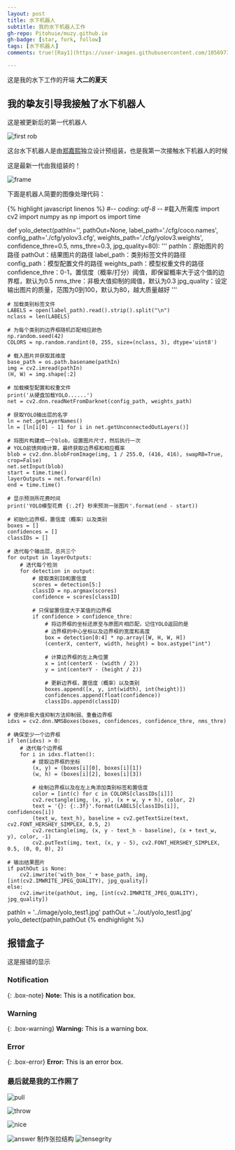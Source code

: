 ```yaml
---
layout: post
title: 水下机器人
subtitle: 我的水下机器人工作
gh-repo: Pitohuie/muzy.github.io
gh-badge: [star, fork, follow]
tags: [水下机器人]
comments: true![Ray1](https://user-images.githubusercontent.com/105697385/173609268-e65d9168-5c21-458a-b039-cb277abc9f96.jpg)

---
```

这是我的水下工作的开端
**大二的夏天**

## 我的挚友引导我接触了水下机器人




这是被更新后的第一代机器人


![first rob](https://user-images.githubusercontent.com/105697385/173712687-35cf93ab-7f58-48ee-926f-4ff20c9a223c.jpg)

这台水下机器人是由[郑嘉熙](https:https://jiaxizheng.com/)独立设计预组装，也是我第一次接触水下机器人的时候

这是最新一代由我组装的！


![frame](https://user-images.githubusercontent.com/105697385/173713146-d7747094-9856-4be3-9204-1fa663c490c8.jpg)


下面是机器人简要的图像处理代码：



{% highlight javascript linenos %}
   #-*- coding: utf-8 -*-
   #载入所需库
import cv2
import numpy as np
import os
import time
 
 
def yolo_detect(pathIn='',
                pathOut=None,
                label_path='./cfg/coco.names',
                config_path='./cfg/yolov3.cfg',
                weights_path='./cfg/yolov3.weights',
                confidence_thre=0.5,
                nms_thre=0.3,
                jpg_quality=80):
    '''
    pathIn：原始图片的路径
    pathOut：结果图片的路径
    label_path：类别标签文件的路径
    config_path：模型配置文件的路径
    weights_path：模型权重文件的路径
    confidence_thre：0-1，置信度（概率/打分）阈值，即保留概率大于这个值的边界框，默认为0.5
    nms_thre：非极大值抑制的阈值，默认为0.3
    jpg_quality：设定输出图片的质量，范围为0到100，默认为80，越大质量越好
    '''
 
    # 加载类别标签文件
    LABELS = open(label_path).read().strip().split("\n")
    nclass = len(LABELS)
 
    # 为每个类别的边界框随机匹配相应颜色
    np.random.seed(42)
    COLORS = np.random.randint(0, 255, size=(nclass, 3), dtype='uint8')
 
    # 载入图片并获取其维度
    base_path = os.path.basename(pathIn)
    img = cv2.imread(pathIn)
    (H, W) = img.shape[:2]
 
    # 加载模型配置和权重文件
    print('从硬盘加载YOLO......')
    net = cv2.dnn.readNetFromDarknet(config_path, weights_path)
 
    # 获取YOLO输出层的名字
    ln = net.getLayerNames()
    ln = [ln[i[0] - 1] for i in net.getUnconnectedOutLayers()]
 
    # 将图片构建成一个blob，设置图片尺寸，然后执行一次
    # YOLO前馈网络计算，最终获取边界框和相应概率
    blob = cv2.dnn.blobFromImage(img, 1 / 255.0, (416, 416), swapRB=True, crop=False)
    net.setInput(blob)
    start = time.time()
    layerOutputs = net.forward(ln)
    end = time.time()
 
    # 显示预测所花费时间
    print('YOLO模型花费 {:.2f} 秒来预测一张图片'.format(end - start))
 
    # 初始化边界框，置信度（概率）以及类别
    boxes = []
    confidences = []
    classIDs = []
 
    # 迭代每个输出层，总共三个
    for output in layerOutputs:
        # 迭代每个检测
        for detection in output:
            # 提取类别ID和置信度
            scores = detection[5:]
            classID = np.argmax(scores)
            confidence = scores[classID]
 
            # 只保留置信度大于某值的边界框
            if confidence > confidence_thre:
                # 将边界框的坐标还原至与原图片相匹配，记住YOLO返回的是
                # 边界框的中心坐标以及边界框的宽度和高度
                box = detection[0:4] * np.array([W, H, W, H])
                (centerX, centerY, width, height) = box.astype("int")
 
                # 计算边界框的左上角位置
                x = int(centerX - (width / 2))
                y = int(centerY - (height / 2))
 
                # 更新边界框，置信度（概率）以及类别
                boxes.append([x, y, int(width), int(height)])
                confidences.append(float(confidence))
                classIDs.append(classID)
 
    # 使用非极大值抑制方法抑制弱、重叠边界框
    idxs = cv2.dnn.NMSBoxes(boxes, confidences, confidence_thre, nms_thre)
 
    # 确保至少一个边界框
    if len(idxs) > 0:
        # 迭代每个边界框
        for i in idxs.flatten():
            # 提取边界框的坐标
            (x, y) = (boxes[i][0], boxes[i][1])
            (w, h) = (boxes[i][2], boxes[i][3])
 
            # 绘制边界框以及在左上角添加类别标签和置信度
            color = [int(c) for c in COLORS[classIDs[i]]]
            cv2.rectangle(img, (x, y), (x + w, y + h), color, 2)
            text = '{}: {:.3f}'.format(LABELS[classIDs[i]], confidences[i])
            (text_w, text_h), baseline = cv2.getTextSize(text, cv2.FONT_HERSHEY_SIMPLEX, 0.5, 2)
            cv2.rectangle(img, (x, y - text_h - baseline), (x + text_w, y), color, -1)
            cv2.putText(img, text, (x, y - 5), cv2.FONT_HERSHEY_SIMPLEX, 0.5, (0, 0, 0), 2)
 
    # 输出结果图片
    if pathOut is None:
        cv2.imwrite('with_box_' + base_path, img, [int(cv2.IMWRITE_JPEG_QUALITY), jpg_quality])
    else:
        cv2.imwrite(pathOut, img, [int(cv2.IMWRITE_JPEG_QUALITY), jpg_quality])
 
pathIn = '../image/yolo_test1.jpg'
pathOut = '../out/yolo_test1.jpg'
yolo_detect(pathIn,pathOut
{% endhighlight %}

## 报错盒子
这是报错的显示

### Notification

{: .box-note}
**Note:** <font color=black>This is a notification box.</font>

### Warning

{: .box-warning}
**Warning:**  <font color=black>This is a warning box.</font>

### Error

{: .box-error}
**Error:** <font color=black>This is an error box.</font>

### 最后就是我的工作照了

![pull](https://user-images.githubusercontent.com/105697385/173714435-69bd34da-9b39-4883-bbad-22df6e6421cf.jpg)

![throw](https://user-images.githubusercontent.com/105697385/173714878-c7a6a669-9458-472c-8d25-1de2dc263da6.jpg)

![nice](https://user-images.githubusercontent.com/105697385/173714917-d10cf2f2-f96f-4bb1-a3fd-7d62f1ce3aaf.jpg)

![answer](https://user-images.githubusercontent.com/105697385/173715030-862bf0fa-b8f5-43fd-a0b7-c2a3c835e593.jpg)
制作张拉结构
![tensegrity](https://user-images.githubusercontent.com/105697385/173715064-f382e79c-faf4-4181-a73f-981eba620c9f.jpg)




